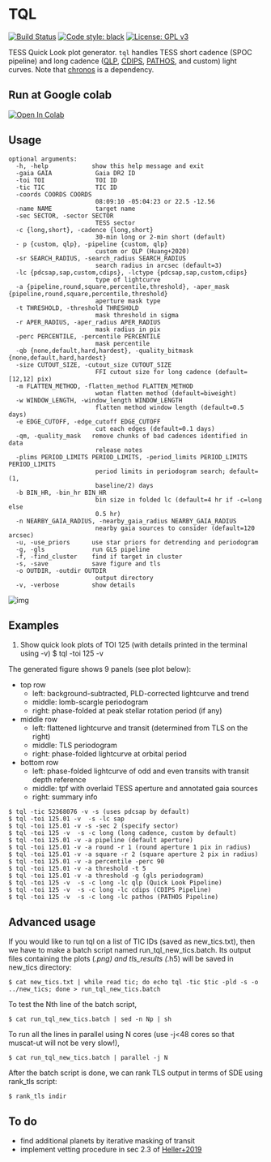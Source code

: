 # TQL
[![Build Status](https://travis-ci.com/jpdeleon/tql.svg?branch=master)](https://travis-ci.com/jpdeleon/tql)
[![Code style: black](https://img.shields.io/badge/code%20style-black-000000.svg)](https://github.com/ambv/black)
[![License: GPL v3](https://img.shields.io/badge/license-GPLv3-blue.svg)](https://www.gnu.org/licenses/gpl-3.0)

TESS Quick Look plot generator.
`tql` handles TESS short cadence (SPOC pipeline) and long cadence ([QLP](http://archive.stsci.edu/hlsp/qlp), [CDIPS](http://archive.stsci.edu/hlsp/cdips), [PATHOS](http://archive.stsci.edu/hlsp/qlp), and custom) light curves.
Note that [chronos](https://github.com/jpdeleon/chronos) is a dependency.

## Run at Google colab
<a href="https://colab.research.google.com/github/jpdeleon/tql/blob/master/notebooks/examples.ipynb" target="_parent"><img src="https://colab.research.google.com/assets/colab-badge.svg" alt="Open In Colab"/></a>

## Usage
```shell
optional arguments:
  -h, -help            show this help message and exit
  -gaia GAIA            Gaia DR2 ID
  -toi TOI              TOI ID
  -tic TIC              TIC ID
  -coords COORDS COORDS
                        08:09:10 -05:04:23 or 22.5 -12.56
  -name NAME            target name
  -sec SECTOR, -sector SECTOR
                        TESS sector
  -c {long,short}, -cadence {long,short}
                        30-min long or 2-min short (default)
  - p {custom, qlp}, -pipeline {custom, qlp}
                        custom or QLP (Huang+2020)
  -sr SEARCH_RADIUS, -search_radius SEARCH_RADIUS
                        search radius in arcsec (default=3)
  -lc {pdcsap,sap,custom,cdips}, -lctype {pdcsap,sap,custom,cdips}
                        type of lightcurve
  -a {pipeline,round,square,percentile,threshold}, -aper_mask {pipeline,round,square,percentile,threshold}
                        aperture mask type
  -t THRESHOLD, -threshold THRESHOLD
                        mask threshold in sigma
  -r APER_RADIUS, -aper_radius APER_RADIUS
                        mask radius in pix
  -perc PERCENTILE, -percentile PERCENTILE
                        mask percentile
  -qb {none,default,hard,hardest}, -quality_bitmask {none,default,hard,hardest}
  -size CUTOUT_SIZE, -cutout_size CUTOUT_SIZE
                        FFI cutout size for long cadence (default=[12,12] pix)
  -m FLATTEN_METHOD, -flatten_method FLATTEN_METHOD
                        wotan flatten method (default=biweight)
  -w WINDOW_LENGTH, -window_length WINDOW_LENGTH
                        flatten method window length (default=0.5 days)
  -e EDGE_CUTOFF, -edge_cutoff EDGE_CUTOFF
                        cut each edges (default=0.1 days)
  -qm, -quality_mask   remove chunks of bad cadences identified in data
                        release notes
  -plims PERIOD_LIMITS PERIOD_LIMITS, -period_limits PERIOD_LIMITS PERIOD_LIMITS
                        period limits in periodogram search; default=(1,
                        baseline/2) days
  -b BIN_HR, -bin_hr BIN_HR
                        bin size in folded lc (default=4 hr if -c=long else
                        0.5 hr)
  -n NEARBY_GAIA_RADIUS, -nearby_gaia_radius NEARBY_GAIA_RADIUS
                        nearby gaia sources to consider (default=120 arcsec)
  -u, -use_priors      use star priors for detrending and periodogram
  -g, -gls             run GLS pipeline
  -f, -find_cluster    find if target in cluster
  -s, -save            save figure and tls
  -o OUTDIR, -outdir OUTDIR
                        output directory
  -v, -verbose         show details
```

![img](./plots/tic52368076_s1_pdcsap_sc.png)


## Examples
1. Show quick look plots of TOI 125 (with details printed in the terminal using -v)
$ tql -toi 125 -v

The generated figure shows 9 panels (see plot below):
* top row
  - left: background-subtracted, PLD-corrected lightcurve and trend
  - middle: lomb-scargle periodogram
  - right: phase-folded at peak stellar rotation period (if any)
* middle row
  - left: flattened lightcurve and transit (determined from TLS on the right)
  - middle: TLS periodogram
  - right: phase-folded lightcurve at orbital period
* bottom row
  - left: phase-folded lightcurve of odd and even transits with transit depth reference
  - middle: tpf with overlaid TESS aperture and annotated gaia sources
  - right: summary info
```
$ tql -tic 52368076 -v -s (uses pdcsap by default)
$ tql -toi 125.01 -v  -s -lc sap
$ tql -toi 125.01 -v -s -sec 2 (specify sector)
$ tql -toi 125 -v  -s -c long (long cadence, custom by default)
$ tql -toi 125.01 -v -a pipeline (default aperture)
$ tql -toi 125.01 -v -a round -r 1 (round aperture 1 pix in radius)
$ tql -toi 125.01 -v -a square -r 2 (square aperture 2 pix in radius)
$ tql -toi 125.01 -v -a percentile -perc 90
$ tql -toi 125.01 -v -a threshold -t 5
$ tql -toi 125.01 -v -a threshold -g (gls periodogram)
$ tql -toi 125 -v  -s -c long -lc qlp (Quick Look Pipeline)
$ tql -toi 125 -v  -s -c long -lc cdips (CDIPS Pipeline)
$ tql -toi 125 -v  -s -c long -lc pathos (PATHOS Pipeline)
```

## Advanced usage
If you would like to run tql on a list of TIC IDs (saved as new_tics.txt), then we have to make a batch script named run_tql_new_tics.batch. Its output files containing the plots (*.png) and tls_results (*.h5) will be saved in new_tics directory:
```
$ cat new_tics.txt | while read tic; do echo tql -tic $tic -pld -s -o ../new_tics; done > run_tql_new_tics.batch
```
To test the Nth line of the batch script,
```
$ cat run_tql_new_tics.batch | sed -n Np | sh
```
To run all the lines in parallel using N cores (use -j<48 cores so that muscat-ut will not be very slow!),
```
$ cat run_tql_new_tics.batch | parallel -j N
```
After the batch script is done, we can rank TLS output in terms of SDE using rank_tls script:
```
$ rank_tls indir
```

## To do
* find additional planets by iterative masking of transit
* implement vetting procedure in sec 2.3 of [Heller+2019](https://arxiv.org/pdf/1905.09038.pdf)
